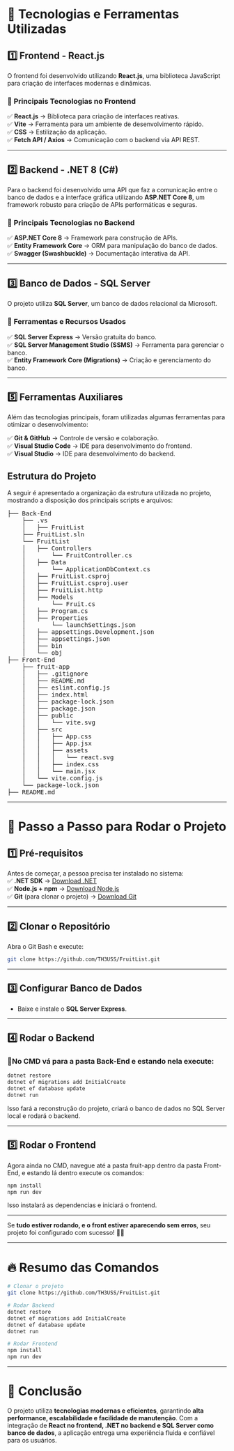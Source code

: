 # **📌 Tecnologias e Ferramentas Utilizadas**  

## **1️⃣ Frontend - React.js**  
O frontend foi desenvolvido utilizando **React.js**, uma biblioteca JavaScript para criação de interfaces modernas e dinâmicas.  

### 🔹 **Principais Tecnologias no Frontend**  
✅ **React.js** → Biblioteca para criação de interfaces reativas.  
✅ **Vite** → Ferramenta para um ambiente de desenvolvimento rápido.  
✅ **CSS** → Estilização da aplicação.  
✅ **Fetch API / Axios** → Comunicação com o backend via API REST.  

---

## **2️⃣ Backend - .NET 8 (C#)**  
Para o backend foi desenvolvido uma API que faz a comunicação entre o banco de dados e a interface gráfica utilizando **ASP.NET Core 8**, um framework robusto para criação de APIs performáticas e seguras.  

### 🔹 **Principais Tecnologias no Backend**  
✅ **ASP.NET Core 8** → Framework para construção de APIs.  
✅ **Entity Framework Core** → ORM para manipulação do banco de dados.  
✅ **Swagger (Swashbuckle)** → Documentação interativa da API.  

---

## **3️⃣ Banco de Dados - SQL Server**  
O projeto utiliza **SQL Server**, um banco de dados relacional da Microsoft.  

### 🔹 **Ferramentas e Recursos Usados**  
✅ **SQL Server Express** → Versão gratuita do banco.  
✅ **SQL Server Management Studio (SSMS)** → Ferramenta para gerenciar o banco.  
✅ **Entity Framework Core (Migrations)** → Criação e gerenciamento do banco.  

---

## **5️⃣ Ferramentas Auxiliares**  
Além das tecnologias principais, foram utilizadas algumas ferramentas para otimizar o desenvolvimento:  

✅ **Git & GitHub** → Controle de versão e colaboração.  
✅ **Visual Studio Code** → IDE para desenvolvimento do frontend.  
✅ **Visual Studio** → IDE para desenvolvimento do backend.  

## **Estrutura do Projeto**  
A seguir é apresentado a organização da estrutura utilizada no projeto, mostrando a disposição dos principais scripts e arquivos:  
<pre>
├── Back-End
    ├── .vs
    │   ├── FruitList
    ├── FruitList.sln
    └── FruitList
    │   ├── Controllers
    │       └── FruitController.cs
    │   ├── Data
    │       └── ApplicationDbContext.cs
    │   ├── FruitList.csproj
    │   ├── FruitList.csproj.user
    │   ├── FruitList.http
    │   ├── Models
    │       └── Fruit.cs
    │   ├── Program.cs
    │   ├── Properties
    │       └── launchSettings.json
    │   ├── appsettings.Development.json
    │   ├── appsettings.json
    │   ├── bin
    │   └── obj
├── Front-End
    ├── fruit-app
    │   ├── .gitignore
    │   ├── README.md
    │   ├── eslint.config.js
    │   ├── index.html
    │   ├── package-lock.json
    │   ├── package.json
    │   ├── public
    │   │   └── vite.svg
    │   ├── src
    │   │   ├── App.css
    │   │   ├── App.jsx
    │   │   ├── assets
    │   │   │   └── react.svg
    │   │   ├── index.css
    │   │   └── main.jsx
    │   └── vite.config.js
    └── package-lock.json
├── README.md
</pre>
---

# **🔹 Passo a Passo para Rodar o Projeto**

## **1️⃣ Pré-requisitos**
Antes de começar, a pessoa precisa ter instalado no sistema:  
✅ **.NET SDK** → [Download .NET](https://dotnet.microsoft.com/en-us/download)  
✅ **Node.js + npm** → [Download Node.js](https://nodejs.org/)  
✅ **Git** (para clonar o projeto) → [Download Git](https://git-scm.com/downloads)  

---

## **2️⃣ Clonar o Repositório**
Abra o Git Bash e execute:  
```sh
git clone https://github.com/TH3USS/FruitList.git
```

---

## **3️⃣ Configurar Banco de Dados**
- Baixe e instale o **SQL Server Express**.

---

## **4️⃣ Rodar o Backend**
### 📌No CMD vá para a pasta Back-End e estando nela execute:  
```sh
dotnet restore
dotnet ef migrations add InitialCreate
dotnet ef database update
dotnet run
```
Isso fará a reconstrução do projeto, criará o banco de dados no SQL Server local e rodará o backend.

---

## **5️⃣ Rodar o Frontend**
Agora ainda no CMD, navegue até a pasta fruit-app dentro da pasta Front-End, e estando lá dentro execute os comandos:  
```sh
npm install
npm run dev
```
Isso instalará as dependencias e iniciará o frontend.

---

Se **tudo estiver rodando, e o front estiver aparecendo sem erros**, seu projeto foi configurado com sucesso! 🚀🎉

---

# **🔥 Resumo das Comandos**
```sh
# Clonar o projeto
git clone https://github.com/TH3USS/FruitList.git

# Rodar Backend
dotnet restore
dotnet ef migrations add InitialCreate
dotnet ef database update
dotnet run

# Rodar Frontend
npm install
npm run dev
```

---

# **🚀 Conclusão**  
O projeto utiliza **tecnologias modernas e eficientes**, garantindo **alta performance, escalabilidade e facilidade de manutenção**. Com a integração de **React no frontend, .NET no backend e SQL Server como banco de dados**, a aplicação entrega uma experiência fluida e confiável para os usuários.  
